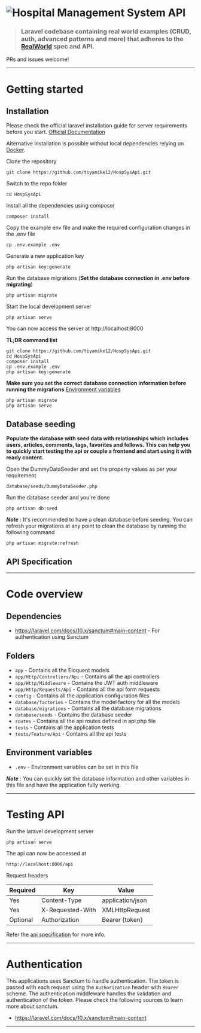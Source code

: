 # ![Hospital Management System API](logo.png)

> ### Laravel codebase containing real world examples (CRUD, auth, advanced patterns and more) that adheres to the [RealWorld](https://github.com/gothinkster/realworld-example-apps) spec and API.

PRs and issues welcome!

----------

# Getting started

## Installation

Please check the official laravel installation guide for server requirements before you start. [Official Documentation](https://laravel.com/docs/10.x)

Alternative installation is possible without local dependencies relying on [Docker](#docker).

Clone the repository

    git clone https://github.com/tiyamike12/HospSysApi.git

Switch to the repo folder

    cd HospSysApi

Install all the dependencies using composer

    composer install

Copy the example env file and make the required configuration changes in the .env file

    cp .env.example .env

Generate a new application key

    php artisan key:generate

Run the database migrations (**Set the database connection in .env before migrating**)

    php artisan migrate

Start the local development server

    php artisan serve

You can now access the server at http://localhost:8000

**TL;DR command list**

    git clone https://github.com/tiyamike12/HospSysApi.git
    cd HospSysApi
    composer install
    cp .env.example .env
    php artisan key:generate

**Make sure you set the correct database connection information before running the migrations** [Environment variables](#environment-variables)

    php artisan migrate
    php artisan serve

## Database seeding

**Populate the database with seed data with relationships which includes users, articles, comments, tags, favorites and follows. This can help you to quickly start testing the api or couple a frontend and start using it with ready content.**

Open the DummyDataSeeder and set the property values as per your requirement

    database/seeds/DummyDataSeeder.php

Run the database seeder and you're done

    php artisan db:seed

***Note*** : It's recommended to have a clean database before seeding. You can refresh your migrations at any point to clean the database by running the following command

    php artisan migrate:refresh

## API Specification

----------

# Code overview

## Dependencies

- https://laravel.com/docs/10.x/sanctum#main-content - For authentication using Sanctum

## Folders

- `app` - Contains all the Eloquent models
- `app/Http/Controllers/Api` - Contains all the api controllers
- `app/Http/Middleware` - Contains the JWT auth middleware
- `app/Http/Requests/Api` - Contains all the api form requests
- `config` - Contains all the application configuration files
- `database/factories` - Contains the model factory for all the models
- `database/migrations` - Contains all the database migrations
- `database/seeds` - Contains the database seeder
- `routes` - Contains all the api routes defined in api.php file
- `tests` - Contains all the application tests
- `tests/Feature/Api` - Contains all the api tests

## Environment variables

- `.env` - Environment variables can be set in this file

***Note*** : You can quickly set the database information and other variables in this file and have the application fully working.

----------

# Testing API

Run the laravel development server

    php artisan serve

The api can now be accessed at

    http://localhost:8000/api

Request headers

| **Required** 	| **Key**              	| **Value**            	 |
|----------	|------------------	|------------------------|
| Yes      	| Content-Type     	| application/json 	     |
| Yes      	| X-Requested-With 	| XMLHttpRequest   	     |
| Optional 	| Authorization    	| Bearer {token}      	  |

Refer the [api specification](#api-specification) for more info.

----------

# Authentication

This applications uses Sanctum to handle authentication. The token is passed with each request using the `Authorization` header with `Bearer` scheme. The authentication middleware handles the validation and authentication of the token. Please check the following sources to learn more about sanctum.

- https://laravel.com/docs/10.x/sanctum#main-content

----------



